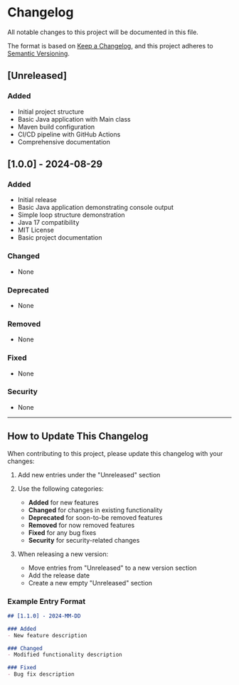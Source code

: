 # Changelog

All notable changes to this project will be documented in this file.

The format is based on [Keep a Changelog](https://keepachangelog.com/en/1.0.0/),
and this project adheres to [Semantic Versioning](https://semver.org/spec/v2.0.0.html).

## [Unreleased]

### Added
- Initial project structure
- Basic Java application with Main class
- Maven build configuration
- CI/CD pipeline with GitHub Actions
- Comprehensive documentation

## [1.0.0] - 2024-08-29

### Added
- Initial release
- Basic Java application demonstrating console output
- Simple loop structure demonstration
- Java 17 compatibility
- MIT License
- Basic project documentation

### Changed
- None

### Deprecated
- None

### Removed
- None

### Fixed
- None

### Security
- None

---

## How to Update This Changelog

When contributing to this project, please update this changelog with your changes:

1. Add new entries under the "Unreleased" section
2. Use the following categories:
   - **Added** for new features
   - **Changed** for changes in existing functionality
   - **Deprecated** for soon-to-be removed features
   - **Removed** for now removed features
   - **Fixed** for any bug fixes
   - **Security** for security-related changes

3. When releasing a new version:
   - Move entries from "Unreleased" to a new version section
   - Add the release date
   - Create a new empty "Unreleased" section

### Example Entry Format

```markdown
## [1.1.0] - 2024-MM-DD

### Added
- New feature description

### Changed
- Modified functionality description

### Fixed
- Bug fix description
```
